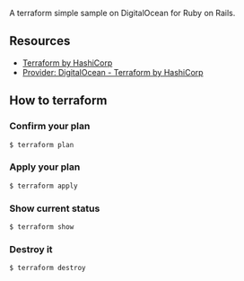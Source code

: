A terraform simple sample on DigitalOcean for Ruby on Rails.

Resources
---
- [Terraform by HashiCorp](https://terraform.io/)
- [Provider: DigitalOcean - Terraform by HashiCorp](https://terraform.io/docs/providers/do/index.html)


How to terraform
---

### Confirm your plan

```shell
$ terraform plan
```

### Apply your plan

```shell
$ terraform apply
```

### Show current status

```shell
$ terraform show
```

### Destroy it

```shell
$ terraform destroy
```
